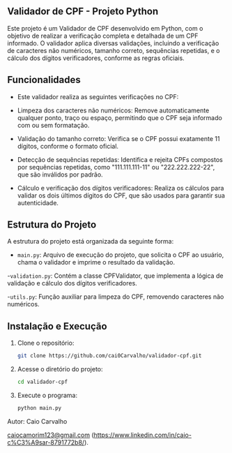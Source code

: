 ## Validador de CPF - Projeto Python
Este projeto é um Validador de CPF desenvolvido em Python, com o objetivo de realizar a verificação completa e detalhada de um CPF informado. O validador aplica diversas validações, incluindo a verificação de caracteres não numéricos, tamanho correto, sequências repetidas, e o cálculo dos dígitos verificadores, conforme as regras oficiais.

## Funcionalidades
- Este validador realiza as seguintes verificações no CPF:

- Limpeza dos caracteres não numéricos: Remove automaticamente qualquer ponto, traço ou espaço, permitindo que o CPF seja informado com ou sem formatação.

- Validação do tamanho correto: Verifica se o CPF possui exatamente 11 dígitos, conforme o formato oficial.

- Detecção de sequências repetidas: Identifica e rejeita CPFs compostos por sequências repetidas, como "111.111.111-11" ou "222.222.222-22", que são inválidos por padrão.

- Cálculo e verificação dos dígitos verificadores: Realiza os cálculos para validar os dois últimos dígitos do CPF, que são usados para garantir sua autenticidade.

## Estrutura do Projeto
A estrutura do projeto está organizada da seguinte forma:

- `main.py`: Arquivo de execução do projeto, que solicita o CPF ao usuário, chama o validador e imprime o resultado da validação.

-`validation.py`: Contém a classe CPFValidator, que implementa a lógica de validação e cálculo dos dígitos verificadores.

-`utils.py`: Função auxiliar para limpeza do CPF, removendo caracteres não numéricos.


## Instalação e Execução

1. Clone o repositório:
    ```bash 
    git clone https://github.com/cai0Carvalho/validador-cpf.git
    ```
2. Acesse o diretório do projeto:
    ``` bash
    cd validador-cpf
    ```
3. Execute o programa:
    ``` bash
    python main.py
    ```

Autor:
Caio Carvalho

caiocamorim123@gmail.com
(https://www.linkedin.com/in/caio-c%C3%A9sar-8791772b8/).